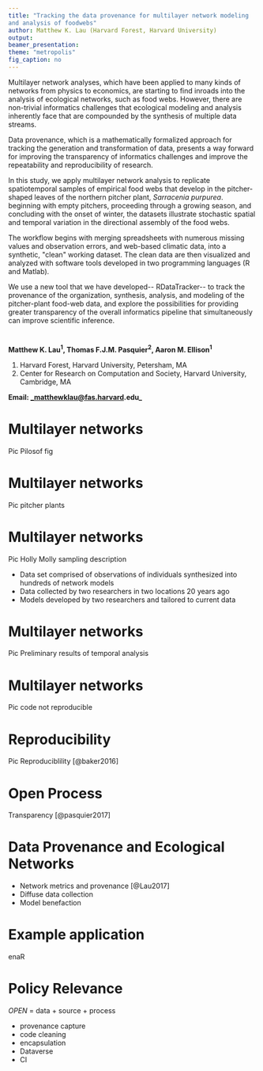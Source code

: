 ```yaml
---
title: "Tracking the data provenance for multilayer network modeling
and analysis of foodwebs"
author: Matthew K. Lau (Harvard Forest, Harvard University)
output:
beamer_presentation:
theme: "metropolis"
fig_caption: no
---
```


<!-- ###################### -->
<!-- 15 min total talk time -->
<!-- ###################### -->


Multilayer network analyses, which have been applied to many kinds of
networks from physics to economics, are starting to find inroads into
the analysis of ecological networks, such as food webs. However, there
are non-trivial informatics challenges that ecological modeling and
analysis inherently face that are compounded by the synthesis of
multiple data streams. 

Data provenance, which is a mathematically formalized approach for
tracking the generation and transformation of data, presents a way
forward for improving the transparency of informatics challenges and
improve the repeatability and reproducibility of research. 

In this study, we apply multilayer network analysis to replicate
spatiotemporal samples of empirical food webs that develop in the
pitcher-shaped leaves of the northern pitcher plant, *Sarracenia
purpurea*. beginning with empty pitchers, proceeding through a growing
season, and concluding with the onset of winter, the datasets
illustrate stochastic spatial and temporal variation in the
directional assembly of the food webs.

The workflow begins with merging spreadsheets with numerous missing
values and observation errors, and web-based climatic data, into a
synthetic, "clean" working dataset. The clean data are then visualized
and analyzed with software tools developed in two programming
languages (R and Matlab). 

We use a new tool that we have developed-- RDataTracker-- to track the
provenance of the organization, synthesis, analysis, and modeling of
the pitcher-plant food-web data, and explore the possibilities for
providing greater transparency of the overall informatics pipeline
that simultaneously can improve scientific inference.



# 
**Matthew K. Lau$^1$, Thomas F.J.M. Pasquier$^2$, Aaron M. Ellison$^1$**

1. Harvard Forest, Harvard University, Petersham, MA
2. Center for Research on Computation and Society, Harvard University, Cambridge, MA

**Email: _matthewklau@fas.harvard.edu_**


# Multilayer networks

Pic Pilosof fig


# Multilayer networks

Pic pitcher plants

# Multilayer networks

Pic Holly Molly sampling description

- Data set comprised of observations of individuals synthesized into
  hundreds of network models
- Data collected by two researchers in two locations 20 years ago
- Models developed by two researchers and tailored to current data

# Multilayer networks

Pic Preliminary results of temporal analysis

# Multilayer networks

Pic code not reproducible

# Reproducibility

Pic Reproduciblility [@baker2016]

# Open Process

Transparency [@pasquier2017]

# Data Provenance and Ecological Networks

- Network metrics and provenance [@Lau2017]
- Diffuse data collection
- Model benefaction

# Example application

enaR 

# Policy Relevance

*OPEN*  = data + source + process

- provenance capture
- code cleaning
- encapsulation
- Dataverse
- CI





